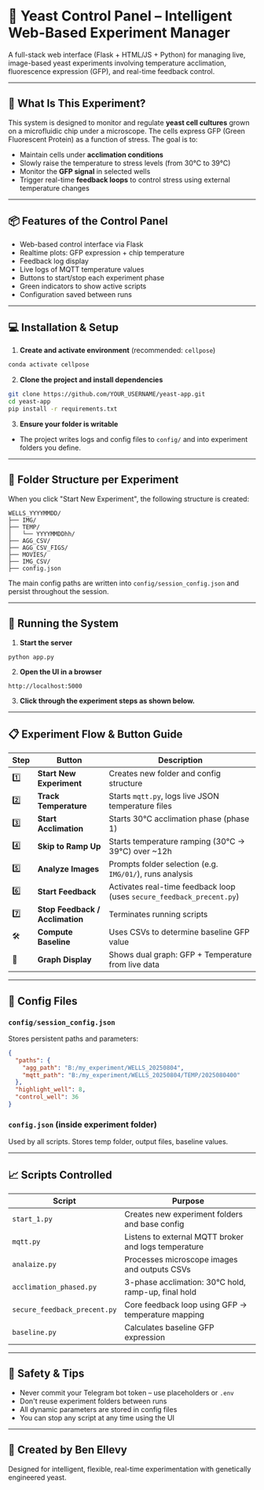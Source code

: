 # 🧬 Yeast Control Panel – Intelligent Web-Based Experiment Manager

A full-stack web interface (Flask + HTML/JS + Python) for managing live, image-based yeast experiments involving temperature acclimation, fluorescence expression (GFP), and real-time feedback control.

---

## 🧪 What Is This Experiment?

This system is designed to monitor and regulate **yeast cell cultures** grown on a microfluidic chip under a microscope. The cells express GFP (Green Fluorescent Protein) as a function of stress. The goal is to:

- Maintain cells under **acclimation conditions**
- Slowly raise the temperature to stress levels (from 30°C to 39°C)
- Monitor the **GFP signal** in selected wells
- Trigger real-time **feedback loops** to control stress using external temperature changes

---

## 📦 Features of the Control Panel

- Web-based control interface via Flask
- Realtime plots: GFP expression + chip temperature
- Feedback log display
- Live logs of MQTT temperature values
- Buttons to start/stop each experiment phase
- Green indicators to show active scripts
- Configuration saved between runs

---

## 💻 Installation & Setup

1. **Create and activate environment** (recommended: `cellpose`)

```bash
conda activate cellpose
```

2. **Clone the project and install dependencies**

```bash
git clone https://github.com/YOUR_USERNAME/yeast-app.git
cd yeast-app
pip install -r requirements.txt
```

3. **Ensure your folder is writable**
- The project writes logs and config files to `config/` and into experiment folders you define.

---

## 🧭 Folder Structure per Experiment

When you click "Start New Experiment", the following structure is created:

```
WELLS_YYYYMMDD/
├── IMG/
├── TEMP/
│   └── YYYYMMDDhh/
├── AGG_CSV/
├── AGG_CSV_FIGS/
├── MOVIES/
├── IMG_CSV/
├── config.json
```

The main config paths are written into `config/session_config.json` and persist throughout the session.

---

## 🚀 Running the System

1. **Start the server**

```bash
python app.py
```

2. **Open the UI in a browser**

```
http://localhost:5000
```

3. **Click through the experiment steps as shown below.**

---

## 📋 Experiment Flow & Button Guide

| Step | Button | Description |
|------|--------|-------------|
| 1️⃣ | **Start New Experiment** | Creates new folder and config structure |
| 2️⃣ | **Track Temperature** | Starts `mqtt.py`, logs live JSON temperature files |
| 3️⃣ | **Start Acclimation** | Starts 30°C acclimation phase (phase 1) |
| 4️⃣ | **Skip to Ramp Up** | Starts temperature ramping (30°C → 39°C) over ~12h |
| 5️⃣ | **Analyze Images** | Prompts folder selection (e.g. `IMG/01/`), runs analysis |
| 6️⃣ | **Start Feedback** | Activates real-time feedback loop (uses `secure_feedback_precent.py`) |
| 7️⃣ | **Stop Feedback / Acclimation** | Terminates running scripts |
| 🛠️ | **Compute Baseline** | Uses CSVs to determine baseline GFP value |
| 🧠 | **Graph Display** | Shows dual graph: GFP + Temperature from live data |

---

## 🔧 Config Files

### `config/session_config.json`

Stores persistent paths and parameters:

```json
{
  "paths": {
    "agg_path": "B:/my_experiment/WELLS_20250804",
    "mqtt_path": "B:/my_experiment/WELLS_20250804/TEMP/2025080400"
  },
  "highlight_well": 8,
  "control_well": 36
}
```

### `config.json` (inside experiment folder)

Used by all scripts. Stores temp folder, output files, baseline values.

---

## 📈 Scripts Controlled

| Script | Purpose |
|--------|---------|
| `start_1.py` | Creates new experiment folders and base config |
| `mqtt.py` | Listens to external MQTT broker and logs temperature |
| `analaize.py` | Processes microscope images and outputs CSVs |
| `acclimation_phased.py` | 3-phase acclimation: 30°C hold, ramp-up, final hold |
| `secure_feedback_precent.py` | Core feedback loop using GFP → temperature mapping |
| `baseline.py` | Calculates baseline GFP expression |

---

## 🔐 Safety & Tips

- Never commit your Telegram bot token – use placeholders or `.env`
- Don't reuse experiment folders between runs
- All dynamic parameters are stored in config files
- You can stop any script at any time using the UI

---

## 🧠 Created by Ben Ellevy

Designed for intelligent, flexible, real-time experimentation with genetically engineered yeast.